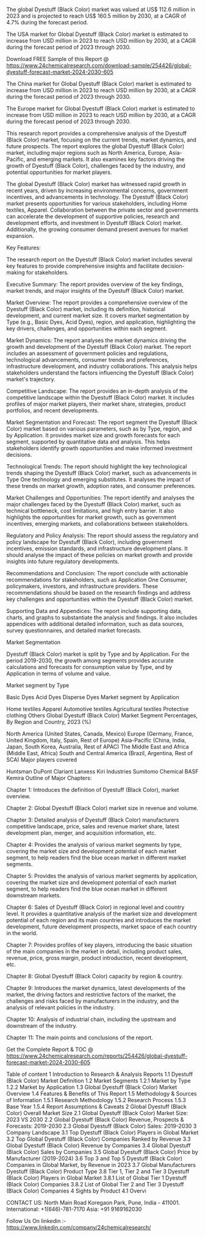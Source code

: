 The global Dyestuff (Black Color) market was valued at US$ 112.6 million in 2023 and is projected to reach US$ 160.5 million by 2030, at a CAGR of 4.7% during the forecast period.

The USA market for Global Dyestuff (Black Color) market is estimated to increase from USD million in 2023 to reach USD million by 2030, at a CAGR during the forecast period of 2023 through 2030.

Download FREE Sample of this Report @ https://www.24chemicalresearch.com/download-sample/254426/global-dyestuff-forecast-market-2024-2030-605

The China market for Global Dyestuff (Black Color) market is estimated to increase from USD million in 2023 to reach USD million by 2030, at a CAGR during the forecast period of 2023 through 2030.

The Europe market for Global Dyestuff (Black Color) market is estimated to increase from USD million in 2023 to reach USD million by 2030, at a CAGR during the forecast period of 2023 through 2030.

This research report provides a comprehensive analysis of the Dyestuff (Black Color) market, focusing on the current trends, market dynamics, and future prospects. The report explores the global Dyestuff (Black Color) market, including major regions such as North America, Europe, Asia-Pacific, and emerging markets. It also examines key factors driving the growth of Dyestuff (Black Color), challenges faced by the industry, and potential opportunities for market players.

The global Dyestuff (Black Color) market has witnessed rapid growth in recent years, driven by increasing environmental concerns, government incentives, and advancements in technology. The Dyestuff (Black Color) market presents opportunities for various stakeholders, including Home textiles, Apparel. Collaboration between the private sector and governments can accelerate the development of supportive policies, research and development efforts, and investment in Dyestuff (Black Color) market. Additionally, the growing consumer demand present avenues for market expansion.

Key Features:

The research report on the Dyestuff (Black Color) market includes several key features to provide comprehensive insights and facilitate decision-making for stakeholders.

Executive Summary: The report provides overview of the key findings, market trends, and major insights of the Dyestuff (Black Color) market.

Market Overview: The report provides a comprehensive overview of the Dyestuff (Black Color) market, including its definition, historical development, and current market size. It covers market segmentation by Type (e.g., Basic Dyes, Acid Dyes), region, and application, highlighting the key drivers, challenges, and opportunities within each segment.

Market Dynamics: The report analyses the market dynamics driving the growth and development of the Dyestuff (Black Color) market. The report includes an assessment of government policies and regulations, technological advancements, consumer trends and preferences, infrastructure development, and industry collaborations. This analysis helps stakeholders understand the factors influencing the Dyestuff (Black Color) market's trajectory.

Competitive Landscape: The report provides an in-depth analysis of the competitive landscape within the Dyestuff (Black Color) market. It includes profiles of major market players, their market share, strategies, product portfolios, and recent developments.

Market Segmentation and Forecast: The report segment the Dyestuff (Black Color) market based on various parameters, such as by Type, region, and by Application. It provides market size and growth forecasts for each segment, supported by quantitative data and analysis. This helps stakeholders identify growth opportunities and make informed investment decisions.

Technological Trends: The report should highlight the key technological trends shaping the Dyestuff (Black Color) market, such as advancements in Type One technology and emerging substitutes. It analyses the impact of these trends on market growth, adoption rates, and consumer preferences.

Market Challenges and Opportunities: The report identify and analyses the major challenges faced by the Dyestuff (Black Color) market, such as technical bottleneck, cost limitations, and high entry barrier. It also highlights the opportunities for market growth, such as government incentives, emerging markets, and collaborations between stakeholders.

Regulatory and Policy Analysis: The report should assess the regulatory and policy landscape for Dyestuff (Black Color), including government incentives, emission standards, and infrastructure development plans. It should analyse the impact of these policies on market growth and provide insights into future regulatory developments.

Recommendations and Conclusion: The report conclude with actionable recommendations for stakeholders, such as Application One Consumer, policymakers, investors, and infrastructure providers. These recommendations should be based on the research findings and address key challenges and opportunities within the Dyestuff (Black Color) market.

Supporting Data and Appendices: The report include supporting data, charts, and graphs to substantiate the analysis and findings. It also includes appendices with additional detailed information, such as data sources, survey questionnaires, and detailed market forecasts.

Market Segmentation

Dyestuff (Black Color) market is split by Type and by Application. For the period 2019-2030, the growth among segments provides accurate calculations and forecasts for consumption value by Type, and by Application in terms of volume and value.

Market segment by Type

Basic Dyes
Acid Dyes
Disperse Dyes
Market segment by Application

Home textiles
Apparel
Automotive textiles
Agricultural textiles
Protective clothing
Others
Global Dyestuff (Black Color) Market Segment Percentages, By Region and Country, 2023 (%)

North America (United States, Canada, Mexico)
Europe (Germany, France, United Kingdom, Italy, Spain, Rest of Europe)
Asia-Pacific (China, India, Japan, South Korea, Australia, Rest of APAC)
The Middle East and Africa (Middle East, Africa)
South and Central America (Brazil, Argentina, Rest of SCA)
Major players covered

Huntsman
DuPont
Clariant
Lanxess
Kiri Industries
Sumitomo Chemical
BASF
Kemira
Outline of Major Chapters:

Chapter 1: Introduces the definition of Dyestuff (Black Color), market overview.

Chapter 2: Global Dyestuff (Black Color) market size in revenue and volume.

Chapter 3: Detailed analysis of Dyestuff (Black Color) manufacturers competitive landscape, price, sales and revenue market share, latest development plan, merger, and acquisition information, etc.

Chapter 4: Provides the analysis of various market segments by type, covering the market size and development potential of each market segment, to help readers find the blue ocean market in different market segments.

Chapter 5: Provides the analysis of various market segments by application, covering the market size and development potential of each market segment, to help readers find the blue ocean market in different downstream markets.

Chapter 6: Sales of Dyestuff (Black Color) in regional level and country level. It provides a quantitative analysis of the market size and development potential of each region and its main countries and introduces the market development, future development prospects, market space of each country in the world.

Chapter 7: Provides profiles of key players, introducing the basic situation of the main companies in the market in detail, including product sales, revenue, price, gross margin, product introduction, recent development, etc.

Chapter 8: Global Dyestuff (Black Color) capacity by region & country.

Chapter 9: Introduces the market dynamics, latest developments of the market, the driving factors and restrictive factors of the market, the challenges and risks faced by manufacturers in the industry, and the analysis of relevant policies in the industry.

Chapter 10: Analysis of industrial chain, including the upstream and downstream of the industry.

Chapter 11: The main points and conclusions of the report.

Get the Complete Report & TOC @ https://www.24chemicalresearch.com/reports/254426/global-dyestuff-forecast-market-2024-2030-605

Table of content
1 Introduction to Research & Analysis Reports
1.1 Dyestuff (Black Color) Market Definition
1.2 Market Segments
1.2.1 Market by Type
1.2.2 Market by Application
1.3 Global Dyestuff (Black Color) Market Overview
1.4 Features & Benefits of This Report
1.5 Methodology & Sources of Information
1.5.1 Research Methodology
1.5.2 Research Process
1.5.3 Base Year
1.5.4 Report Assumptions & Caveats
2 Global Dyestuff (Black Color) Overall Market Size
2.1 Global Dyestuff (Black Color) Market Size: 2023 VS 2030
2.2 Global Dyestuff (Black Color) Revenue, Prospects & Forecasts: 2019-2030
2.3 Global Dyestuff (Black Color) Sales: 2019-2030
3 Company Landscape
3.1 Top Dyestuff (Black Color) Players in Global Market
3.2 Top Global Dyestuff (Black Color) Companies Ranked by Revenue
3.3 Global Dyestuff (Black Color) Revenue by Companies
3.4 Global Dyestuff (Black Color) Sales by Companies
3.5 Global Dyestuff (Black Color) Price by Manufacturer (2019-2024)
3.6 Top 3 and Top 5 Dyestuff (Black Color) Companies in Global Market, by Revenue in 2023
3.7 Global Manufacturers Dyestuff (Black Color) Product Type
3.8 Tier 1, Tier 2 and Tier 3 Dyestuff (Black Color) Players in Global Market
3.8.1 List of Global Tier 1 Dyestuff (Black Color) Companies
3.8.2 List of Global Tier 2 and Tier 3 Dyestuff (Black Color) Companies
4 Sights by Product
4.1 Overvi

CONTACT US:
North Main Road Koregaon Park, Pune, India - 411001.
International: +1(646)-781-7170
Asia: +91 9169162030

Follow Us On linkedin :- https://www.linkedin.com/company/24chemicalresearch/
